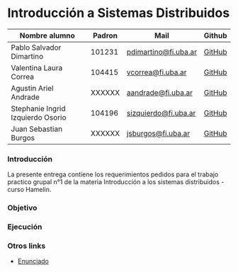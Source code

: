 # Introducción a Sistemas Distribuidos


| Nombre alumno                     | Padron | Mail                 | Github                                     |              
|-----------------------------------|--------|----------------------|--------------------------------------------|
| Pablo Salvador Dimartino          | 101231 | pdimartino@fi.uba.ar | [GitHub](https://github.com/psdimartino) |
| Valentina Laura Correa            | 104415 | vcorrea@fi.uba.ar    | [GitHub](https://github.com/valencorrea)   |
| Agustin Ariel Andrade             | XXXXXX | aandrade@fi.uba.ar   | [GitHub](https://github.com/AgussAndrade) | 
| Stephanie Ingrid Izquierdo Osorio | 104196 | sizquierdo@fi.uba.ar | [GitHub](https://github.com/stephanieizquierdo) | 
| Juan Sebastian Burgos             | XXXXXX | jsburgos@fi.uba.ar   | [GitHub](https://github.com/juansburgos) | 

### Introducción
La presente entrega contiene los requerimientos pedidos para el trabajo practico grupal n°1 de la materia Introducción a los sistemas distribuidos - curso Hamelin.

### Objetivo


### Ejecución


### Otros links
- [Enunciado](https://drive.google.com/file/d/1c0npGce0MuamsgeVyxAR7qn6hFDeaE0t/view?usp=sharing)
